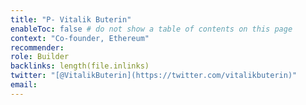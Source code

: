 ```yaml
---
title: "P- Vitalik Buterin"
enableToc: false # do not show a table of contents on this page
context: "Co-founder, Ethereum"
recommender:
role: Builder
backlinks: length(file.inlinks) 
twitter: "[@VitalikButerin](https://twitter.com/vitalikbuterin)"
email:
---
```


